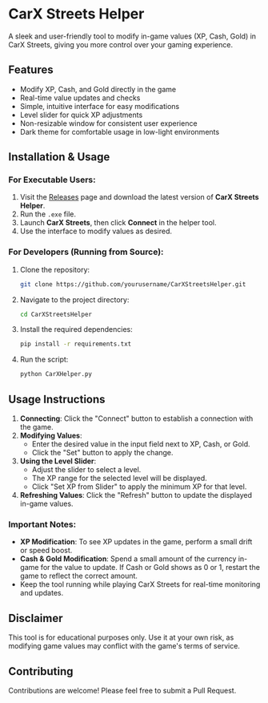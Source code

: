# CarX Streets Helper

A sleek and user-friendly tool to modify in-game values (XP, Cash, Gold) in CarX Streets, giving you more control over your gaming experience.

## Features
- Modify XP, Cash, and Gold directly in the game
- Real-time value updates and checks
- Simple, intuitive interface for easy modifications
- Level slider for quick XP adjustments
- Non-resizable window for consistent user experience
- Dark theme for comfortable usage in low-light environments

## Installation & Usage

### For Executable Users:
1. Visit the [Releases](#) page and download the latest version of **CarX Streets Helper**.
2. Run the `.exe` file.
3. Launch **CarX Streets**, then click **Connect** in the helper tool.
4. Use the interface to modify values as desired.

### For Developers (Running from Source):
1. Clone the repository:
   ```bash
   git clone https://github.com/yourusername/CarXStreetsHelper.git
   ```
2. Navigate to the project directory:
   ```bash
   cd CarXStreetsHelper
   ```
3. Install the required dependencies:
   ```bash
   pip install -r requirements.txt
   ```
4. Run the script:
   ```bash
   python CarXHelper.py
   ```

## Usage Instructions

1. **Connecting**: Click the "Connect" button to establish a connection with the game.
2. **Modifying Values**:
   - Enter the desired value in the input field next to XP, Cash, or Gold.
   - Click the "Set" button to apply the change.
3. **Using the Level Slider**:
   - Adjust the slider to select a level.
   - The XP range for the selected level will be displayed.
   - Click "Set XP from Slider" to apply the minimum XP for that level.
4. **Refreshing Values**: Click the "Refresh" button to update the displayed in-game values.

### Important Notes:
- **XP Modification**: To see XP updates in the game, perform a small drift or speed boost.
- **Cash & Gold Modification**: Spend a small amount of the currency in-game for the value to update. If Cash or Gold shows as 0 or 1, restart the game to reflect the correct amount.
- Keep the tool running while playing CarX Streets for real-time monitoring and updates.

## Disclaimer
This tool is for educational purposes only. Use it at your own risk, as modifying game values may conflict with the game's terms of service.

## Contributing
Contributions are welcome! Please feel free to submit a Pull Request.
